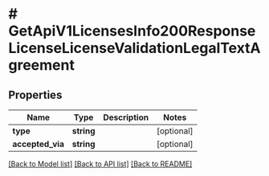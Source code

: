 # # GetApiV1LicensesInfo200ResponseLicenseLicenseValidationLegalTextAgreement

## Properties

Name | Type | Description | Notes
------------ | ------------- | ------------- | -------------
**type** | **string** |  | [optional]
**accepted_via** | **string** |  | [optional]

[[Back to Model list]](../../README.md#models) [[Back to API list]](../../README.md#endpoints) [[Back to README]](../../README.md)
